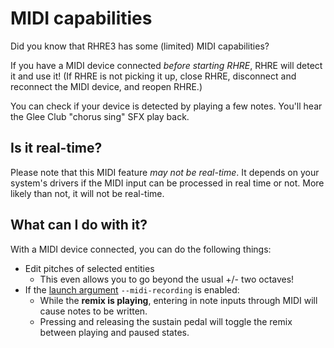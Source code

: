 # MIDI capabilities

Did you know that RHRE3 has some (limited) MIDI capabilities?

If you have a MIDI device connected *before starting RHRE*, RHRE will
detect it and use it! (If RHRE is not picking it up, close RHRE, disconnect and reconnect
the MIDI device, and reopen RHRE.)

You can check if your device is detected by playing a few notes. You'll
hear the Glee Club "chorus sing" SFX play back.

## Is it real-time?
Please note that this MIDI feature *may not be real-time*. It depends on
your system's drivers if the MIDI input can be processed in real time or not.
More likely than not, it will not be real-time.

## What can I do with it?

With a MIDI device connected, you can do the following things:<br>
* Edit pitches of selected entities
  * This even allows you to go beyond the usual +/- two octaves!
* If the [launch argument](Launch-arguments.md) `--midi-recording` is enabled:
  * While the **remix is playing**, entering in note inputs through MIDI will cause
  notes to be written.
  * Pressing and releasing the sustain pedal will toggle the remix between playing and paused states.
